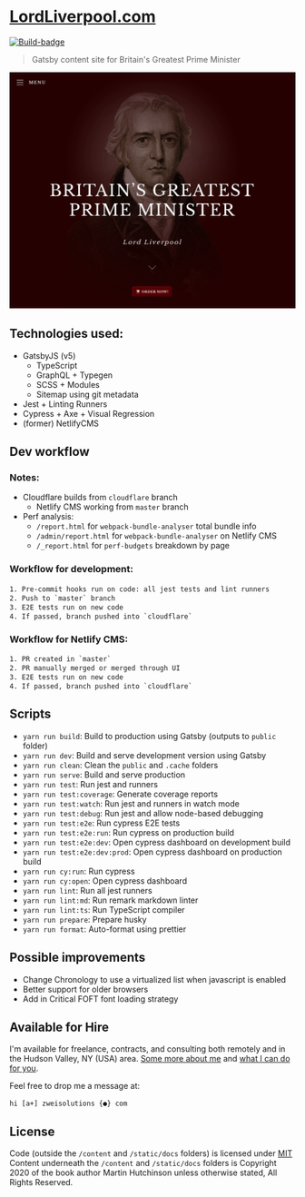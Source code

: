 # [LordLiverpool.com](https://www.lordliverpool.com/)

[![Build-badge](https://img.shields.io/github/actions/workflow/status/Zweihander-Main/lordliverpool.com/test.yml?branch=master&logo=github&style=flat-square)](https://github.com/Zweihander-Main/lordliverpool.com/actions?query=workflow%3Ae2e-test)

> Gatsby content site for Britain's Greatest Prime Minister

![Screenshot of LordLiverpool.com](./docs/lordliverpool.png)

## Technologies used:

-   GatsbyJS (v5)
    -   TypeScript
    -   GraphQL + Typegen
    -   SCSS + Modules
    -   Sitemap using git metadata
-   Jest + Linting Runners
-   Cypress + Axe + Visual Regression
-   (former) NetlifyCMS

## Dev workflow

### Notes:

-   Cloudflare builds from `cloudflare` branch
    -   Netlify CMS working from `master` branch
-   Perf analysis:
    -   `/report.html` for `webpack-bundle-analyser` total bundle info
    -   `/admin/report.html` for `webpack-bundle-analyser` on Netlify CMS
    -   `/_report.html` for `perf-budgets` breakdown by page

### Workflow for development:

    1. Pre-commit hooks run on code: all jest tests and lint runners
    2. Push to `master` branch
    3. E2E tests run on new code
    4. If passed, branch pushed into `cloudflare`

### Workflow for Netlify CMS:

    1. PR created in `master`
    2. PR manually merged or merged through UI
    3. E2E tests run on new code
    4. If passed, branch pushed into `cloudflare`

## Scripts

-   `yarn run build`: Build to production using Gatsby (outputs to `public` folder)
-   `yarn run dev`: Build and serve development version using Gatsby
-   `yarn run clean`: Clean the `public` and `.cache` folders
-   `yarn run serve`: Build and serve production
-   `yarn run test`: Run jest and runners
-   `yarn run test:coverage`: Generate coverage reports
-   `yarn run test:watch`: Run jest and runners in watch mode
-   `yarn run test:debug`: Run jest and allow node-based debugging
-   `yarn run test:e2e`: Run cypress E2E tests
-   `yarn run test:e2e:run`: Run cypress on production build
-   `yarn run test:e2e:dev`: Open cypress dashboard on development build
-   `yarn run test:e2e:dev:prod`: Open cypress dashboard on production build
-   `yarn run cy:run`: Run cypress
-   `yarn run cy:open`: Open cypress dashboard
-   `yarn run lint`: Run all jest runners
-   `yarn run lint:md`: Run remark markdown linter
-   `yarn run lint:ts`: Run TypeScript compiler
-   `yarn run prepare`: Prepare husky
-   `yarn run format`: Auto-format using prettier

## Possible improvements

-   Change Chronology to use a virtualized list when javascript is enabled
-   Better support for older browsers
-   Add in Critical FOFT font loading strategy

## Available for Hire

I'm available for freelance, contracts, and consulting both remotely and in the Hudson Valley, NY (USA) area. [Some more about me](https://www.zweisolutions.com/about.html) and [what I can do for you](https://www.zweisolutions.com/services.html).

Feel free to drop me a message at:

```
hi [a+] zweisolutions {●} com
```

## License

Code (outside the `/content` and `/static/docs` folders) is licensed under [MIT](./LICENSE)
Content underneath the `/content` and `/static/docs` folders is Copyright 2020 of the book author Martin Hutchinson unless otherwise stated, All Rights Reserved.
